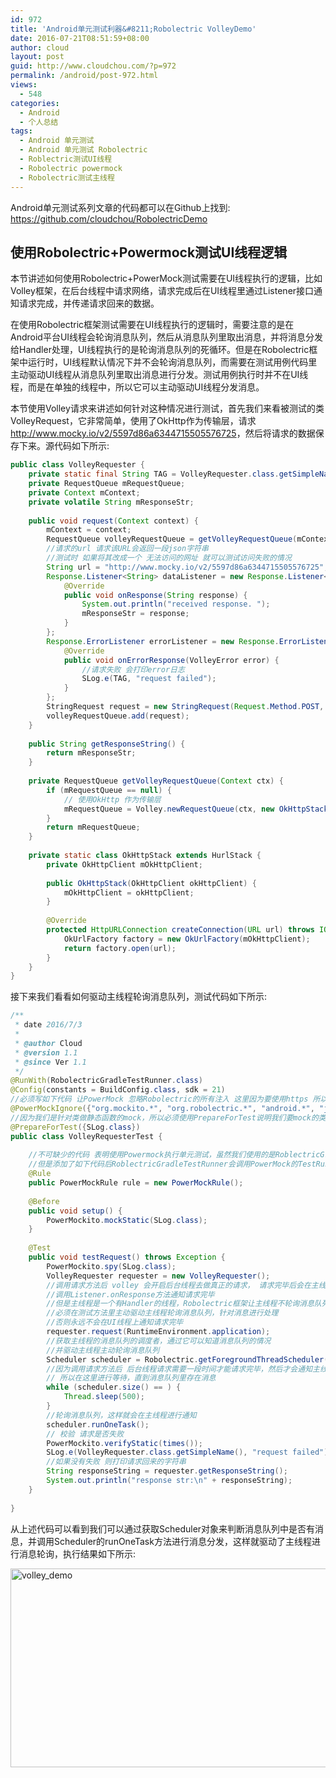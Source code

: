 ```yaml
---
id: 972
title: 'Android单元测试利器&#8211;Robolectric VolleyDemo'
date: 2016-07-21T08:51:59+08:00
author: cloud
layout: post
guid: http://www.cloudchou.com/?p=972
permalink: /android/post-972.html
views:
  - 548
categories:
  - Android
  - 个人总结
tags:
  - Android 单元测试
  - Android 单元测试 Robolectric
  - Roblectric测试UI线程
  - Robolectric powermock
  - Robolectric测试主线程
---
```

Android单元测试系列文章的代码都可以在Github上找到: <a href='https://github.com/cloudchou/RobolectricDemo' target='_blank' >https://github.com/cloudchou/RobolectricDemo</a> 

## 使用Robolectric+Powermock测试UI线程逻辑

本节讲述如何使用Robolectric+PowerMock测试需要在UI线程执行的逻辑，比如Volley框架，在后台线程中请求网络，请求完成后在UI线程里通过Listener接口通知请求完成，并传递请求回来的数据。

在使用Robolectric框架测试需要在UI线程执行的逻辑时，需要注意的是在Android平台UI线程会轮询消息队列，然后从消息队列里取出消息，并将消息分发给Handler处理，UI线程执行的是轮询消息队列的死循环。但是在Robolectric框架中运行时，UI线程默认情况下并不会轮询消息队列，而需要在测试用例代码里主动驱动UI线程从消息队列里取出消息进行分发。测试用例执行时并不在UI线程，而是在单独的线程中，所以它可以主动驱动UI线程分发消息。

本节使用Volley请求来讲述如何针对这种情况进行测试，首先我们来看被测试的类VolleyRequest，它非常简单，使用了OkHttp作为传输层，请求<a href='http://www.mocky.io/v2/5597d86a6344715505576725' target='_blank' >http://www.mocky.io/v2/5597d86a6344715505576725</a>，然后将请求的数据保存下来。源代码如下所示:
 
```java
public class VolleyRequester {
    private static final String TAG = VolleyRequester.class.getSimpleName();
    private RequestQueue mRequestQueue;
    private Context mContext;
    private volatile String mResponseStr;
 
    public void request(Context context) {
        mContext = context;
        RequestQueue volleyRequestQueue = getVolleyRequestQueue(mContext);
        //请求的url 请求该URL会返回一段json字符串
        //测试时 如果将其改成一个 无法访问的网址 就可以测试访问失败的情况
        String url = "http://www.mocky.io/v2/5597d86a6344715505576725";
        Response.Listener<String> dataListener = new Response.Listener<String>() {
            @Override
            public void onResponse(String response) {
                System.out.println("received response. ");
                mResponseStr = response;
            }
        };
        Response.ErrorListener errorListener = new Response.ErrorListener() {
            @Override
            public void onErrorResponse(VolleyError error) {
                //请求失败 会打印error日志
                SLog.e(TAG, "request failed");
            }
        };
        StringRequest request = new StringRequest(Request.Method.POST, url, dataListener, errorListener);
        volleyRequestQueue.add(request);
    }
 
    public String getResponseString() {
        return mResponseStr;
    }
 
    private RequestQueue getVolleyRequestQueue(Context ctx) {
        if (mRequestQueue == null) {
            // 使用OkHttp 作为传输层
            mRequestQueue = Volley.newRequestQueue(ctx, new OkHttpStack(new OkHttpClient()));
        }
        return mRequestQueue;
    }
 
    private static class OkHttpStack extends HurlStack {
        private OkHttpClient mOkHttpClient;
 
        public OkHttpStack(OkHttpClient okHttpClient) {
            mOkHttpClient = okHttpClient;
        }
 
        @Override
        protected HttpURLConnection createConnection(URL url) throws IOException {
            OkUrlFactory factory = new OkUrlFactory(mOkHttpClient);
            return factory.open(url);
        }
    }
}
```


接下来我们看看如何驱动主线程轮询消息队列，测试代码如下所示:


```java
/**
 * date 2016/7/3
 *
 * @author Cloud
 * @version 1.1
 * @since Ver 1.1
 */
@RunWith(RobolectricGradleTestRunner.class)
@Config(constants = BuildConfig.class, sdk = 21)
//必须写如下代码 让PowerMock 忽略Robolectric的所有注入 这里因为要使用https 所以还需要忽略ssl
@PowerMockIgnore({"org.mockito.*", "org.robolectric.*", "android.*", "javax.net.ssl.*"})
//因为我们是针对类做静态函数的mock，所以必须使用PrepareForTest说明我们要mock的类
@PrepareForTest({SLog.class})
public class VolleyRequesterTest {
 
    //不可缺少的代码 表明使用Powermock执行单元测试，虽然我们使用的是RoblectricGradleTestRunner来执行单元测试
    //但是添加了如下代码后RoblectricGradleTestRunner会调用PowerMock的TestRunner去执行单元测试
    @Rule
    public PowerMockRule rule = new PowerMockRule();
 
    @Before
    public void setup() {
        PowerMockito.mockStatic(SLog.class);
    }
 
    @Test
    public void testRequest() throws Exception {
        PowerMockito.spy(SLog.class);
        VolleyRequester requester = new VolleyRequester();
        //调用请求方法后 volley 会开启后台线程去做真正的请求， 请求完毕后会在主线程上
        //调用Listener.onResponse方法通知请求完毕
        //但是主线程是一个有Handler的线程，Robolectric框架让主线程不轮询消息队列
        //必须在测试方法里主动驱动主线程轮询消息队列，针对消息进行处理
        //否则永远不会在UI线程上通知请求完毕
        requester.request(RuntimeEnvironment.application);
        //获取主线程的消息队列的调度者，通过它可以知道消息队列的情况
        //并驱动主线程主动轮询消息队列
        Scheduler scheduler = Robolectric.getForegroundThreadScheduler();
        //因为调用请求方法后 后台线程请求需要一段时间才能请求完毕，然后才会通知主线程
        // 所以在这里进行等待，直到消息队列里存在消息
        while (scheduler.size() == ) {
            Thread.sleep(500);
        }
        //轮询消息队列，这样就会在主线程进行通知
        scheduler.runOneTask();
        // 校验 请求是否失败
        PowerMockito.verifyStatic(times());
        SLog.e(VolleyRequester.class.getSimpleName(), "request failed");
        //如果没有失败 则打印请求回来的字符串
        String responseString = requester.getResponseString();
        System.out.println("response str:\n" + responseString);
    }
 
}
```


从上述代码可以看到我们可以通过获取Scheduler对象来判断消息队列中是否有消息，并调用Scheduler的runOneTask方法进行消息分发，这样就驱动了主线程进行消息轮询，执行结果如下所示:

[<img src="http://www.cloudchou.com/wp-content/uploads/2016/07/volley_demo-1024x318.png" alt="volley_demo" width="1024" height="318" class="aligncenter size-large wp-image-944" srcset="http://www.cloudchou.com/wp-content/uploads/2016/07/volley_demo-1024x318.png 1024w, http://www.cloudchou.com/wp-content/uploads/2016/07/volley_demo-300x93.png 300w, http://www.cloudchou.com/wp-content/uploads/2016/07/volley_demo-768x239.png 768w, http://www.cloudchou.com/wp-content/uploads/2016/07/volley_demo-200x62.png 200w, http://www.cloudchou.com/wp-content/uploads/2016/07/volley_demo.png 1255w" sizes="(max-width: 1024px) 100vw, 1024px" />](http://www.cloudchou.com/wp-content/uploads/2016/07/volley_demo.png)
